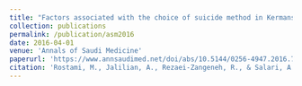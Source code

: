 ```yaml
---
title: "Factors associated with the choice of suicide method in Kermanshah Province, Iran"
collection: publications
permalink: /publication/asm2016
date: 2016-04-01
venue: 'Annals of Saudi Medicine'
paperurl: 'https://www.annsaudimed.net/doi/abs/10.5144/0256-4947.2016.7'
citation: 'Rostami, M., Jalilian, A., Rezaei-Zangeneh, R., & Salari, A. (2016). &quot;Factors associated with the choice of suicide method in Kermanshah Province, Iran&quot;. <i>Annals of Saudi Medicine</i>, 36(1), 7-16.'
---
```

